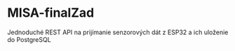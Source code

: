# MISA-finalZad
Jednoduché REST API na prijímanie senzorových dát z ESP32 a ich uloženie do PostgreSQL
